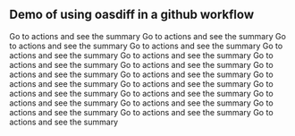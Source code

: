 ## Demo of using oasdiff in a github workflow
Go to actions and see the summary
Go to actions and see the summary
Go to actions and see the summary
Go to actions and see the summary
Go to actions and see the summary
Go to actions and see the summary
Go to actions and see the summary
Go to actions and see the summary
Go to actions and see the summary
Go to actions and see the summary
Go to actions and see the summary
Go to actions and see the summary
Go to actions and see the summary
Go to actions and see the summary
Go to actions and see the summary
Go to actions and see the summary
Go to actions and see the summary
Go to actions and see the summary
Go to actions and see the summary
